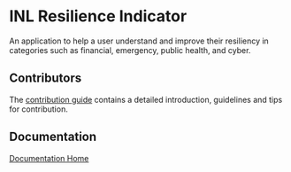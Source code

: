 # INL Resilience Indicator

An application to help a user understand and improve their resiliency in categories such as financial, emergency, public health, and cyber.

## Contributors
The [contribution guide](docs/developer-guides/CONTRIBUTING.md) contains a detailed introduction, guidelines and tips for contribution.

## Documentation

[Documentation Home](docs/)